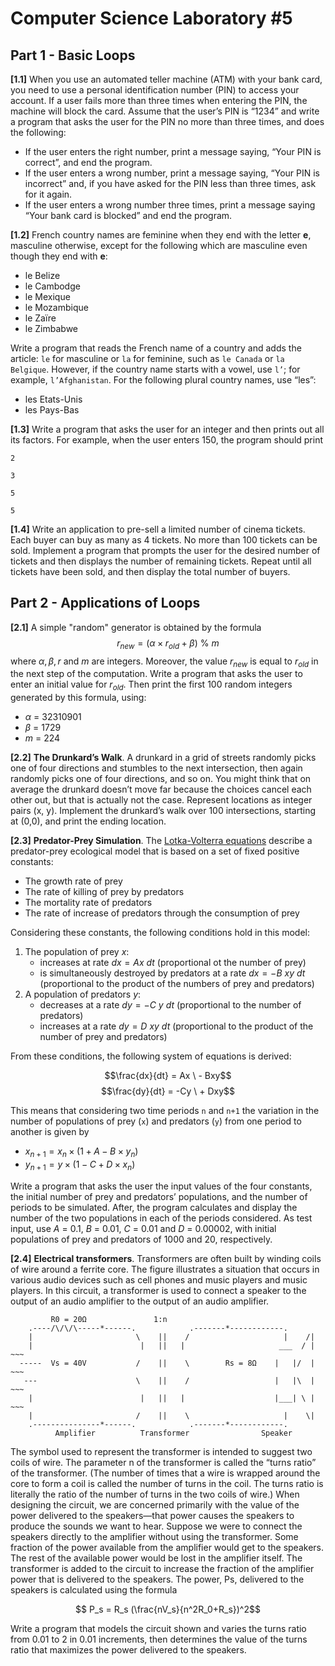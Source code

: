 # Computer Science Laboratory \#5

## Part 1 - Basic Loops

**[1.1]** When you use an automated teller machine (ATM) with your bank card, you need to use a personal identification number (PIN) to access your account. If a user fails more than three times when entering the PIN, the machine will block the card. Assume that the user’s PIN is “1234” and write a program that asks the user for the PIN no more than three times, and does the following:

- If the user enters the right number, print a message saying, “Your PIN is correct”, and end the program.
-  If the user enters a wrong number, print a message saying, “Your PIN is incorrect” and, if you have asked for the PIN less than three times, ask for it again.
- If the user enters a wrong number three times, print a message saying “Your bank card is blocked” and end the program.

**[1.2]** French country names are feminine when they end with the letter **e**, masculine otherwise, except for the following which are masculine even though they end with **e**:
- le Belize
- le Cambodge
- le Mexique
- le Mozambique
- le Zaïre
- le Zimbabwe

Write a program that reads the French name of a country and adds the article: `le` for masculine or `la` for feminine, such as `le Canada` or `la Belgique`. However, if the country name starts with a vowel, use `l’`; for example, `l’Afghanistan`.
For the following plural country names, use “les”:
- les Etats-Unis
- les Pays-Bas

**[1.3]** Write a program that asks the user for an integer and then prints out all its factors. For example, when the user enters 150, the program should print

`2`

`3`

`5`

`5`

**[1.4]** Write an application to pre-sell a limited number of cinema tickets. Each buyer can buy as many as 4 tickets. No more than 100 tickets can be sold. Implement a program that prompts the user for the desired number of tickets and then displays the number of remaining tickets. Repeat until all tickets have been sold, and then display the total number of buyers.

## Part 2 - Applications of Loops

**[2.1]** A simple "random" generator is obtained by the formula 
$$r_{new} = (\alpha \times r_{old} + \beta ) \ \% \ m$$
where $\alpha,\beta,r$ and $m$ are integers. Moreover, the value $r_{new}$ is equal to $r_{old}$ in the next step of the computation. Write a program that asks the user to enter an initial value for $r_{old}$. Then print the first 100 random integers generated by this formula, using: 
- $\alpha$ = 32310901
- $\beta$ = 1729
- $m$ = 224

**[2.2]** **The Drunkard’s Walk**. A drunkard in a grid of streets randomly picks one of four directions and stumbles to the next intersection, then again randomly picks one of four directions, and so on. You might think that on average the drunkard doesn’t move far because the choices cancel each other out, but that is actually not the case. Represent locations as integer pairs (x, y). Implement the drunkard’s walk over 100 intersections, starting at (0,0), and print the ending location.

**[2.3]** **Predator-Prey Simulation**. The [Lotka-Volterra equations](https://en.wikipedia.org/wiki/Lotka–Volterra_equations) describe a predator-prey ecological model that is based on a set of fixed positive constants:

- The growth rate of prey
- The rate of killing of prey by predators 
- The mortality rate of predators 
- The rate of increase of predators through the consumption of prey

Considering these constants, the following conditions hold in this model:

1. The population of prey $x$:
   - increases at rate $dx=Ax \ dt$ (proportional ot the number of prey) 
   - is simultaneously destroyed by predators at a rate $dx=-B\ xy\ dt$ (proportional to the product of the numbers of prey and predators)
2. A population of predators $y$: 
   - decreases at a rate $dy = -C \ y \ dt$ (proportional to the number of predators) 
   - increases at a rate $dy = D \ xy \ dt$ (proportional to the product of the number of prey and predators)

From these conditions, the following system of equations is derived:

$$\frac{dx}{dt} = Ax \ - Bxy$$
$$\frac{dy}{dt} = -Cy \ + Dxy$$

This means that considering two time periods `n` and `n+1` the variation in the number of populations of prey (`x`) and predators (`y`) from one period to another is given by 

- $x_{n+1} = x_n \times (1+A - B\times y_n)$
- $y_{n+1} = y \times (1-C + D\times x_n)$ 

Write a program that asks the user the input values of the four constants, the initial number of prey and predators’ populations, and the number of periods to be simulated. After, the program calculates and display the number of the two populations in each of the periods considered. As test input, use $A$ = 0.1, $B$ = 0.01, $C$ = 0.01 and $D$ = 0.00002, with initial populations of prey and predators of 1000 and 20, respectively.

**[2.4]** **Electrical transformers**. Transformers are often built by winding coils of wire around a ferrite core. The figure illustrates a situation that occurs in various audio devices such as cell phones and music players and music players. In this circuit, a transformer is used to connect a speaker to the output of an audio amplifier to the output of an audio amplifier.

```      
         R0 = 20Ω               1:n
    .----/\/\/\-----*------.            .-------*------------.
    |                       \    ||    /                     |    /|
    |                        |   ||   |                     ___  / | ~~~
  -----  Vs = 40V           /    ||    \        Rs = 8Ω    |   |/  | ~~~
   ---                      \    ||    /                   |   |\  | ~~~
    |                        |   ||   |                    |___| \ | ~~~
    |                       /    ||    \                     |    \|
    .---------------*------.            .-------*------------.
          Amplifier          Transformer                Speaker
```

The symbol used to represent the transformer is intended to suggest two coils of wire. The parameter n of the transformer is called the “turns ratio” of the transformer. (The number of times that a wire is wrapped around the core to form a coil is called the number of turns in the coil. The turns ratio is literally the ratio of the number of turns in the two coils of wire.)
When designing the circuit, we are concerned primarily with the value of the power delivered to the speakers—that power causes the speakers to produce the sounds we want to hear. Suppose we were to connect the speakers directly to the amplifier without using the transformer. Some fraction of the power available from the amplifier would get to the speakers. The rest of the available power would be lost in the amplifier itself. The transformer is added to the circuit to increase the fraction of the amplifier power that is delivered to the speakers. The power, Ps, delivered to the speakers is calculated using the formula 

$$ P_s = R_s (\frac{nV_s}{n^2R_0+R_s})^2$$

Write a program that models the circuit shown and varies the turns ratio from 0.01 to 2 in 0.01 increments, then determines the value of the turns ratio that maximizes the power delivered to the speakers.

